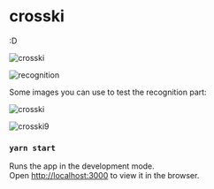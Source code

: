 # crosski

:D

![crosski](https://user-images.githubusercontent.com/8676740/105752407-88f4e680-5f47-11eb-96e2-3ca1dc8cd2c6.png)

![recognition](https://user-images.githubusercontent.com/8676740/105752951-3962ea80-5f48-11eb-852f-385007365658.png)




Some images you can use to test the recognition part:

![crosski](https://user-images.githubusercontent.com/8676740/105839452-ce5df600-5fd1-11eb-94a7-3898830d7222.jpeg)

![crosski9](https://user-images.githubusercontent.com/8676740/105839478-d9b12180-5fd1-11eb-9b90-9f6290065bb9.jpeg)






### `yarn start`

Runs the app in the development mode.\
Open [http://localhost:3000](http://localhost:3000) to view it in the browser.
